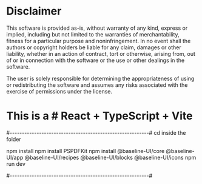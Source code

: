 # Disclaimer
This software is provided as-is, without warranty of any kind, express or implied, including but not limited to the warranties of merchantability, fitness for a particular purpose and noninfringement. In no event shall the authors or copyright holders be liable for any claim, damages or other liability, whether in an action of contract, tort or otherwise, arising from, out of or in connection with the software or the use or other dealings in the software.

The user is solely responsible for determining the appropriateness of using or redistributing the software and assumes any risks associated with the exercise of permissions under the license.

# This is a # React + TypeScript + Vite
#---------------------------------------------------------#
cd inside the folder 

npm install 
npm install PSPDFKit 
npm install @baseline-UI/core @baseline-UI/app @baseline-UI/recipes @baseline-UI/blocks @baseline-UI/icons 
npm run dev

#---------------------------------------------------------#
